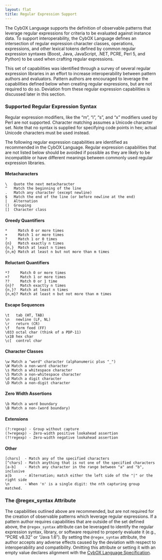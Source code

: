 ```yaml
---
layout: flat
title: Regular Expression Support
---
```

The CybOX Language supports the definition of observable patterns that leverage regular expressions
for criteria to be evaluated against instance data. To support interoperability, the CybOX Language
defines an intersection of regular expression character classes, operations, expressions, and other lexical
tokens defined by common regular expression syntaxes (Boost, Java, JavaScript, .NET, PCRE, Perl 5, and
Python) to be used when crafting regular expressions. 

This set of capabilities was identified through a survey of several regular expression libraries in an effort to increase interoperability between pattern
authors and evaluators. Pattern authors are encouraged to leverage the capabilities defined below
when creating regular expressions, but are not required to do so. Deviation from these regular
expression capabilities is discussed later in this section.

### Supported Regular Expression Syntax
Regular expression modifiers, like the “m”, “i”, “s”, and “x” modifiers used by Perl are not supported.
Character matching assumes a Unicode character set. Note that no syntax is supplied for specifying code
points in hex; actual Unicode characters must be used instead.

The following regular expression capabilities are identified as recommended in the CybOX Language.
Regular expression capabilities that are not listed below should be avoided if possible as they are likely
to be incompatible or have different meanings between commonly used regular expression libraries.

#### Metacharacters

```
\   Quote the next metacharacter
^   Match the beginning of the line
.   Match any character (except newline)
$   Match the end of the line (or before newline at the end)
|   Alternation
()  Grouping
[]  Character class
```

#### Greedy Quantifiers

```
*     Match 0 or more times
+     Match 1 or more times
?     Match 1 or 0 times
{n}   Match exactly n times
{n,}  Match at least n times
{n,m} Match at least n but not more than m times
```

#### Reluctant Quantifiers

```
*?     Match 0 or more times
+?     Match 1 or more times
??     Match 0 or 1 time
{n}?   Match exactly n times
{n,}?  Match at least n times
{n,m}? Match at least n but not more than m times
```

#### Escape Sequences

```
\t   tab (HT, TAB)
\n   newline (LF, NL)
\r   return (CR)
\f   form feed (FF)
\033 octal char (think of a PDP-11)
\x1B hex char
\c[  control char
```

#### Character Classes

```
\w Match a "word" character (alphanumeric plus "_")
\W Match a non-word character
\s Match a whitespace character
\S Match a non-whitespace character
\d Match a digit character
\D Match a non-digit character
```

#### Zero Width Assertions

```
\b Match a word boundary
\B Match a non-(word boundary)
```
#### Extensions

```
(?:regexp) - Group without capture
(?=regexp) - Zero-width positive lookahead assertion
(?!regexp) - Zero-width negative lookahead assertion
```

#### Other

```
[chars]  - Match any of the specified characters
[^chars] - Match anything that is not one of the specified characters
[a-b]    - Match any character in the range between "a" and "b", inclusive
a|b      - Alternation; match either the left side of the "|" or the right side
\n       - When 'n' is a single digit: the nth capturing group matched.
```

### The @regex_syntax Attribute
The capabilities outlined above are recommended, but are not required for the creation of observable
patterns which leverage regular expressions. If a pattern author requires capabilities that are outside of
the set defined above, the `@regex_syntax` attribute can be leveraged to identify the regular expression
syntax, library, or software required to properly evaluate it (e.g., “PCRE v8.32” or “Java 1.6”). By setting
the `@regex_syntax` attribute, the author accepts any adverse effects caused by the deviation with
respect to interoperability and compatibility. Omitting this attribute or setting it with an empty value
declares alignment with the [CybOX Language Specification](http://cyboxproject.github.io/releases/2.1/).
